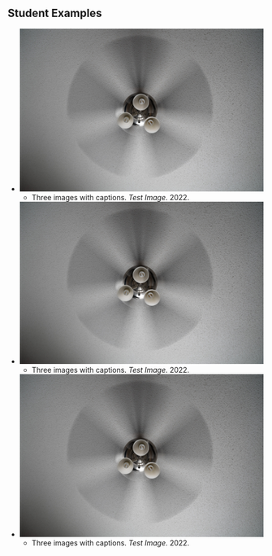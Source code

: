 ## Student Examples

- ![Testing three images with captions in a row](../_images/test.jpg)
  - Three images with captions. _Test Image_. 2022.
- ![Testing three images with captions in a row](../_images/test.jpg)
  - Three images with captions. _Test Image_. 2022.
- ![Testing three images with captions in a row](../_images/test.jpg)
  - Three images with captions. _Test Image_. 2022.

